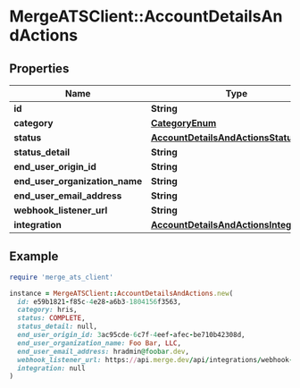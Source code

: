# MergeATSClient::AccountDetailsAndActions

## Properties

| Name | Type | Description | Notes |
| ---- | ---- | ----------- | ----- |
| **id** | **String** |  |  |
| **category** | [**CategoryEnum**](CategoryEnum.md) |  | [optional] |
| **status** | [**AccountDetailsAndActionsStatusEnum**](AccountDetailsAndActionsStatusEnum.md) |  |  |
| **status_detail** | **String** |  | [optional] |
| **end_user_origin_id** | **String** |  | [optional] |
| **end_user_organization_name** | **String** |  |  |
| **end_user_email_address** | **String** |  |  |
| **webhook_listener_url** | **String** |  |  |
| **integration** | [**AccountDetailsAndActionsIntegration**](AccountDetailsAndActionsIntegration.md) |  | [optional] |

## Example

```ruby
require 'merge_ats_client'

instance = MergeATSClient::AccountDetailsAndActions.new(
  id: e59b1821-f85c-4e28-a6b3-1804156f3563,
  category: hris,
  status: COMPLETE,
  status_detail: null,
  end_user_origin_id: 3ac95cde-6c7f-4eef-afec-be710b42308d,
  end_user_organization_name: Foo Bar, LLC,
  end_user_email_address: hradmin@foobar.dev,
  webhook_listener_url: https://api.merge.dev/api/integrations/webhook-listener/7fc3mee0UW8ecV4,
  integration: null
)
```

